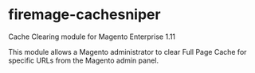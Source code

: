 firemage-cachesniper
====================

Cache Clearing module for Magento Enterprise 1.11

This module allows a Magento administrator to clear Full Page Cache for specific URLs from the Magento admin panel.

